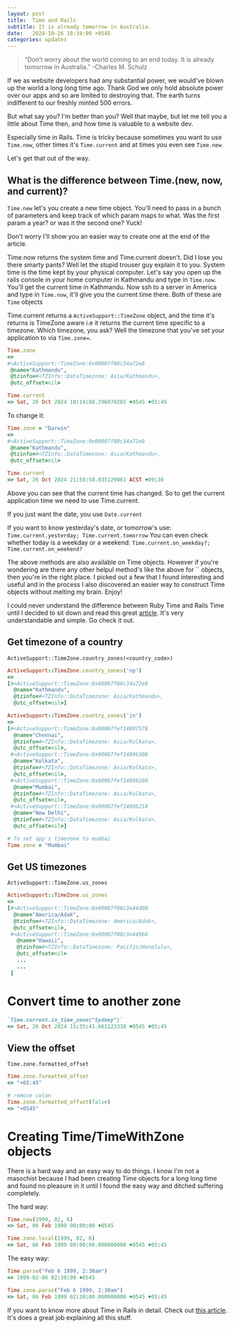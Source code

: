 ```yaml
---
layout: post
title:  Time and Rails
subtitle: It is already tomorrow in Australia.
date:   2024-10-26 18:34:09 +0545
categories: updates
---
```


> “Don’t worry about the world coming to an end today. It is already tomorrow in Australia.” -Charles M. Schulz

If we as website developers had any substantial power, we would've blown up the world a long long time ago.
Thank God we only hold absolute power over our apps and so are limited to destroying that. 
The earth turns indifferent to our freshly minted 500 errors.

<span class="highlight-red">But what say you?</span>
I'm better than you?
Well that maybe, but let me tell you a little about Time then, and how time is valuable to a website dev.

Especially time in Rails. Time is tricky because sometimes you want to use `Time.now`, other times it's `Time.current`
and at times you even see `Time.new`.

Let's get that out of the way.

## What is the difference between Time.(new, now, and current)?
`Time.new` let's you create a new time object. You'll need to pass in a bunch of parameters 
and keep track of which param maps to what. Was the first param a year? or was it the second one? Yuck!

Don't worry I'll show you an easier way to create one at the end of the article.

Time.now returns the system time and Time.current doesn't. Did I lose you there smarty pants?
Well let the stupid trouser guy explain it to you.
System time is the time kept by your physical computer. Let's say you open up the rails console in your
home computer in Kathmandu and type in `Time.now`. You'll get the current time in Kathmandu.
Now ssh to a server in America and type in `Time.now`, it'll give you the current time there.
Both of these are `Time` objects

Time.current returns a `ActiveSupport::TimeZone` object, and the time it's returns is TimeZone aware i.e it returns the current time
specific to a timezone. Which timezone, you ask?
Well the timezone that you've set your application to via `Time.zone=`.

```ruby
Time.zone
=> 
#<ActiveSupport::TimeZone:0x00007f08c34a72e8
 @name="Kathmandu",
 @tzinfo=#<TZInfo::DataTimezone: Asia/Kathmandu>,
 @utc_offset=nil>

Time.current
=> Sat, 26 Oct 2024 18:14:08.296070265 +0545 +05:45
```

To change it:

```ruby
Time.zone = "Darwin"
=> 
#<ActiveSupport::TimeZone:0x00007f08c34a72e8
 @name="Kathmandu",
 @tzinfo=#<TZInfo::DataTimezone: Asia/Kathmandu>,
 @utc_offset=nil>

Time.current
=> Sat, 26 Oct 2024 21:58:58.035129061 ACST +09:30
```

Above you can see that the current time has changed. So to get the current application time we need to use
Time.current.

If you just want the date, you use `Date.current`

If you want to know yesterday's date, or tomorrow's use: `Time.current.yesterday; Time.current.tomorrow`
You can even check whether today is a weekday or a weekend: `Time.current.on_weekday?; Time.current.on_weekend?`

The above methods are also available on Time objects. However if you're wondering are there any other helpul method's like the above
for `` objects, then you're in the right place. I picked out a few that I found interesting and useful and in the process I also discovered an easier
way to construct Time objects without melting my brain. Enjoy!


I could never understand the difference between Ruby Time and Rails Time until I decided to sit down and read
this great [article](https://danilenko.org/2012/7/6/rails_timezones/). It's very understandable and simple.
Go check it out.

## Get timezone of a country
`ActiveSupport::TimeZone.country_zones(<country_code>)`

```ruby
ActiveSupport::TimeZone.country_zones('np')
=> 
[#<ActiveSupport::TimeZone:0x00007f08c34a72e8
  @name="Kathmandu",
  @tzinfo=#<TZInfo::DataTimezone: Asia/Kathmandu>,
  @utc_offset=nil>]

ActiveSupport::TimeZone.country_zones('in')
=> 
[#<ActiveSupport::TimeZone:0x00007fef14897578
  @name="Chennai",
  @tzinfo=#<TZInfo::DataTimezone: Asia/Kolkata>,
  @utc_offset=nil>,
 #<ActiveSupport::TimeZone:0x00007fef14896308
  @name="Kolkata",
  @tzinfo=#<TZInfo::DataTimezone: Asia/Kolkata>,
  @utc_offset=nil>,
 #<ActiveSupport::TimeZone:0x00007fef14896290
  @name="Mumbai",
  @tzinfo=#<TZInfo::DataTimezone: Asia/Kolkata>,
  @utc_offset=nil>,
 #<ActiveSupport::TimeZone:0x00007fef14896218
  @name="New Delhi",
  @tzinfo=#<TZInfo::DataTimezone: Asia/Kolkata>,
  @utc_offset=nil>]

# To set app's timezone to mumbai
Time.zone = "Mumbai"
```

## Get US timezones
`ActiveSupport::TimeZone.us_zones`

```ruby
ActiveSupport::TimeZone.us_zones
=>                                           
[#<ActiveSupport::TimeZone:0x00007f08c3e44d00
  @name="America/Adak",
  @tzinfo=#<TZInfo::DataTimezone: America/Adak>,
  @utc_offset=nil>,
 #<ActiveSupport::TimeZone:0x00007f08c3e449b8
   @name="Hawaii",
   @tzinfo=#<TZInfo::DataTimezone: Pacific/Honolulu>, 
   @utc_offset=nil>
   ...
   ...
 ]
```

# Convert time to another zone
```ruby
`Time.current.in_time_zone("Sydney")`
=> Sat, 26 Oct 2024 15:35:41.661123338 +0545 +05:45
```

## View the offset
`Time.zone.formatted_offset`

```ruby
Time.zone.formatted_offset
=> "+05:45"

# remove colon 
Time.zone.formatted_offset(false)
=> "+0545"
```

# Creating Time/TimeWithZone objects
There is a hard way and an easy way to do things. I know I'm not a masochist because I had been creating Time objects
for a long long time and found no pleasure in it until I found the easy way and ditched suffering completely.

The hard way:
```ruby
Time.new(1999, 02, 6)
=> Sat, 06 Feb 1999 00:00:00 +0545

Time.zone.local(1999, 02, 6)
=> Sat, 06 Feb 1999 00:00:00.000000000 +0545 +05:45
```

The easy way:
```ruby
Time.parse("Feb 6 1999, 2:30am")
=> 1999-02-06 02:30:00 +0545

Time.zone.parse("Feb 6 1999, 2:30am")
=> Sat, 06 Feb 1999 02:30:00.000000000 +0545 +05:45
```

If you want to know more about Time in Rails in detail. Check out [this article](https://danilenko.org/2012/7/6/rails_timezones/). It's does a great job explaining all this stuff.
